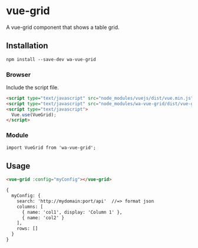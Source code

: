 # vue-grid

A vue-grid component that shows a table grid.

## Installation

```html
npm install --save-dev wa-vue-grid
```

### Browser

Include the script file.

```html
<script type="text/javascript" src="node_modules/vuejs/dist/vue.min.js"></script>
<script type="text/javascript" src="node_modules/wa-vue-grid/dist/vue-grid.min.js"></script>
<script type="text/javascript">
  Vue.use(VueGrid);
</script>
```

### Module

```html
import VueGrid from 'wa-vue-grid';
```

## Usage

```html
<vue-grid :config="myConfig"></vue-grid>

{
  myConfig: {
    search: 'http://mydomain:port/api'  //=> format json
    columns: [
      { name: 'col1', display: 'Column 1' },
      { name: 'col2' }
    ],
    rows: []
  }
}
```
